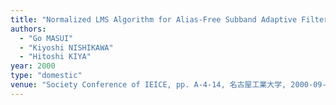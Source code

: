 ```yaml
---
title: "Normalized LMS Algorithm for Alias-Free Subband Adaptive Filtering"
authors:
  - "Go MASUI"
  - "Kiyoshi NISHIKAWA"
  - "Hitoshi KIYA"
year: 2000
type: "domestic"
venue: "Society Conference of IEICE, pp. A-4-14, 名古屋工業大学, 2000-09-01."
---
```

